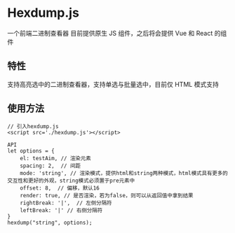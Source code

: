 # Hexdump.js
一个前端二进制查看器
目前提供原生 JS 组件，之后将会提供 Vue 和 React 的组件

## 特性
支持高亮选中的二进制查看器，支持单选与批量选中，目前仅 HTML 模式支持

## 使用方法
```
// 引入hexdump.js
<script src='./hexdump.js'></script>
```

```
API
let options = {
    el: testAim, // 渲染元素
    spacing: 2,  // 间距
    mode: 'string', // 渲染模式，提供html和string两种模式，html模式具有更多的交互性和更好的外观，string模式必须置于pre元素中
    offset: 8,  // 偏移，默认16
    render: true, // 是否渲染，若为false，则可以从返回值中拿到结果
    rightBreak: '|',  // 左侧分隔符
    leftBreak: '|' // 右侧分隔符
}
hexdump("string", options);
```
